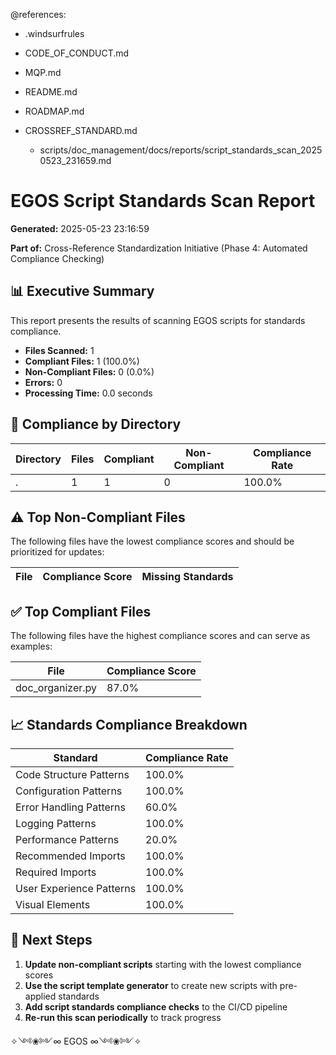 @references:
- .windsurfrules
- CODE_OF_CONDUCT.md
- MQP.md
- README.md
- ROADMAP.md
- CROSSREF_STANDARD.md

  - scripts/doc_management/docs/reports/script_standards_scan_20250523_231659.md

# EGOS Script Standards Scan Report

**Generated:** 2025-05-23 23:16:59

**Part of:** Cross-Reference Standardization Initiative (Phase 4: Automated Compliance Checking)

## 📊 Executive Summary

This report presents the results of scanning EGOS scripts for standards compliance.

- **Files Scanned:** 1
- **Compliant Files:** 1 (100.0%)
- **Non-Compliant Files:** 0 (0.0%)
- **Errors:** 0
- **Processing Time:** 0.0 seconds

## 📁 Compliance by Directory

| Directory | Files | Compliant | Non-Compliant | Compliance Rate |
|-----------|-------|-----------|---------------|----------------|
| . | 1 | 1 | 0 | 100.0% |

## ⚠️ Top Non-Compliant Files

The following files have the lowest compliance scores and should be prioritized for updates:

| File | Compliance Score | Missing Standards |
|------|-----------------|-------------------|

## ✅ Top Compliant Files

The following files have the highest compliance scores and can serve as examples:

| File | Compliance Score |
|------|------------------|
| doc_organizer.py | 87.0% |

## 📈 Standards Compliance Breakdown

| Standard | Compliance Rate |
|----------|----------------|
| Code Structure Patterns | 100.0% |
| Configuration Patterns | 100.0% |
| Error Handling Patterns | 60.0% |
| Logging Patterns | 100.0% |
| Performance Patterns | 20.0% |
| Recommended Imports | 100.0% |
| Required Imports | 100.0% |
| User Experience Patterns | 100.0% |
| Visual Elements | 100.0% |

## 🚀 Next Steps

1. **Update non-compliant scripts** starting with the lowest compliance scores
2. **Use the script template generator** to create new scripts with pre-applied standards
3. **Add script standards compliance checks** to the CI/CD pipeline
4. **Re-run this scan periodically** to track progress



✧༺❀༻∞ EGOS ∞༺❀༻✧